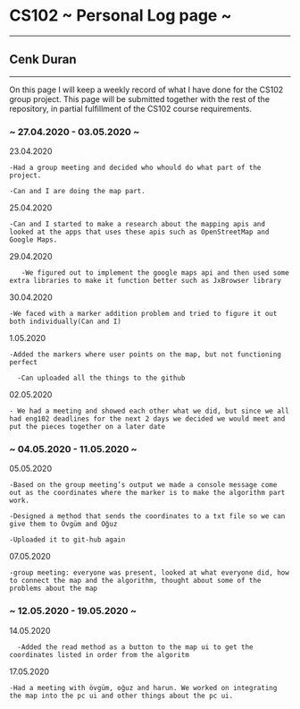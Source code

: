 # CS102 ~ Personal Log page ~

****

## Cenk Duran

****



On this page I will keep a weekly record of what I have done for the CS102 group project. This page will be submitted together with the rest of the repository, in partial fulfillment of the CS102 course requirements.



### ~ 27.04.2020 - 03.05.2020 ~

	

23.04.2020

	-Had a group meeting and decided who whould do what part of the project.

	-Can and I are doing the map part.	



25.04.2020

	-Can and I started to make a research about the mapping apis and looked at the apps that uses these apis such as OpenStreetMap and Google Maps.



29.04.2020 

       -We figured out to implement the google maps api and then used some extra libraries to make it function better such as JxBrowser library



30.04.2020

	-We faced with a marker addition problem and tried to figure it out both individually(Can and I) 



1.05.2020

	-Added the markers where user points on the map, but not functioning perfect

      -Can uploaded all the things to the github



02.05.2020

	- We had a meeting and showed each other what we did, but since we all had eng102 deadlines for the next 2 days we decided we would meet and put the pieces together on a later date



### ~ 04.05.2020 - 11.05.2020 ~



05.05.2020

	-Based on the group meeting’s output we made a console message come out as the coordinates where the marker is to make the algorithm part work.

	-Designed a method that sends the coordinates to a txt file so we can give them to Övgüm and Oğuz

	-Uploaded it to git-hub again



07.05.2020

	-group meeting: everyone was present, looked at what everyone did, how to connect the map and the algorithm, thought about some of the problems about the map



### ~ 12.05.2020 - 19.05.2020 ~



14.05.2020

      -Added the read method as a button to the map ui to get the coordinates listed in order from the algoritm





17.05.2020

	-Had a meeting with övgüm, oğuz and harun. We worked on integrating the map into the pc ui and other things about the pc ui.
